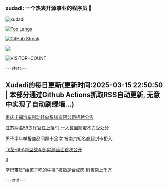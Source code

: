 ### xudadi: 一个热衷开源事业的程序员 👋

![xudadi](https://github-readme-stats-git-masterorgs-github-readme-stats-team.vercel.app/api?username=xudadi)

[![Top Langs](https://github-readme-stats.vercel.app/api/top-langs/?username=xudadi)](https://github.com/anuraghazra/github-readme-stats)

[![GitHub Streak](https://streak-stats.demolab.com?user=xudadi&locale=zh_Hans)](https://git.io/streak-stats)

![](https://raw.githubusercontent.com/xudadi/xudadi/main/assets/github-contribution-grid-snake.svg)

![VISITOR+COUNT](https://komarev.com/ghpvc/?username=xudadi&label=VISITOR+COUNT)


---start---

## Xudadi的每日更新(更新时间:2025-03-15 22:50:50 | 本部分通过Github Actions抓取RSS自动更新, 无意中实现了自动刷绿墙...)

[重庆卡福汽车制动转向系统有限公司招聘公告](https://www.gongkaoleida.com/article/2322581)

[江苏两名59岁厅官任上落马 一人曾因防疫不力受处分](https://m.163.com/news/article/JQMB8E8E0530JPVV.html)

[男子半年举报商品问题十余次 被南京知名商超封卡拒入](https://m.163.com/news/article/JQMBPJL000019K82.html)

[飞龙-60A新型战斗部实测画面首次公开](https://m.163.com/news/article/JQKT1NB50514R9OJ.html)

[3](https://m.163.com/touch/news/sub/domestic)

[辛巴带货"给孩子吃的牛排"被指是合成肉 销售额上千万](https://m.163.com/news/article/JQMKLR600519DFFO.html)

---end---
